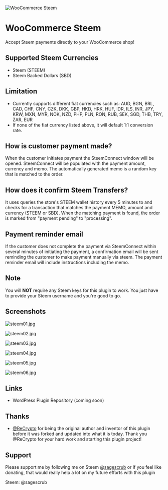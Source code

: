 ![WooCommerce Steem](https://steemitimages.com/0x0/https://ps.w.org/woo-steem/assets/banner-1544x500.png?rev=1670250)

# WooCommerce Steem
Accept Steem payments directly to your WooCommerce shop!

## Supported Steem Currencies
- Steem (STEEM)
- Steem Backed Dollars (SBD)

## Limitation
- Currently supports different fiat currencies such as: AUD, BGN, BRL, CAD, CHF, CNY, CZK, DKK, GBP, HKD, HRK, HUF, IDR, ILS, INR, JPY, KRW, MXN, MYR, NOK, NZD, PHP, PLN, RON, RUB, SEK, SGD, THB, TRY, ZAR, EUR
- If none of the fiat currency listed above, it will default 1:1 conversion rate.

## How is customer payment made?
When the customer initiates payment the SteemConnect window will be opened. SteemConnect will be populated with the payment amount, currency and memo. The automatically generated memo is a random key that is matched to the order.

## How does it confirm Steem Transfers?
It uses queries the store's STEEM wallet history every 5 minutes to and checks for a transaction that matches the payment MEMO, amount and currency (STEEM or SBD). When the matching payment is found, the order is marked from "payment pending" to "processing".

## Payment reminder email
If the customer does not complete the payment via SteemConnect within several minutes of initiating the payment, a confirmation email will be sent reminding the customer to make payment manually via steem. The payment reminder email will include instructions including the memo.

## Note
You will <strong>NOT</strong> require any Steem keys for this plugin to work. You just have to provide your Steem username and you're good to go.

## Screenshots
![steem01.jpg](https://cdn.steemitimages.com/DQmbiehWamh8pBhsuCcgowhYZPTXLvjrR8V2huzwpvSrpRA/steem01.jpg)

![steem02.jpg](https://cdn.steemitimages.com/DQmNmiHaLkFMBJ27G2RyFHsJH7hSaJTLcxYsLLWXykXV199/steem02.jpg)

![steem03.jpg](https://cdn.steemitimages.com/DQmZwWzUJ92xj7Q9BrA7NH184xFbYA4XvbKKT7PvrP4PCxJ/steem03.jpg)

![steem04.jpg](https://cdn.steemitimages.com/DQmf2Wh9hvQ2HFh12UfjtaUpKQgwV1rpqd2ynYbdJwbTg5o/steem04.jpg)

![steem05.jpg](https://cdn.steemitimages.com/DQmd4c4QtHo8mtSJj9ksSmQLoqzRsDXK2U3zZbEjXAKGihi/steem05.jpg)

![steem06.jpg](https://cdn.steemitimages.com/DQmZqDR1nCHFM2X4xcAtioEhyY4ZsqGggkJxjbGemigTxMC/steem06.jpg)

## Links
- WordPress Plugin Repository (coming soon)

## Thanks
- [@ReCrypto](https://steemit.com/@arcange) for being the original author and inventor of this plugin before it was forked and updated into what it is today. Thank you @ReCrypto for your hard work and starting this plugin project!

## Support
Please support me by following me on Steem [@sagescrub](https://steemit.com/@sagescrub) or if you feel like donating, that would really help a lot on my future efforts with this plugin

Steem: @sagescrub
